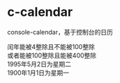 # c-calendar
console-calendar，基于控制台的日历

闰年能被4整除且不能被100整除<br/>
或者能被100整除且能被400整除<br/>
1995年5月2日为星期二<br/>
1900年1月1日为星期一
